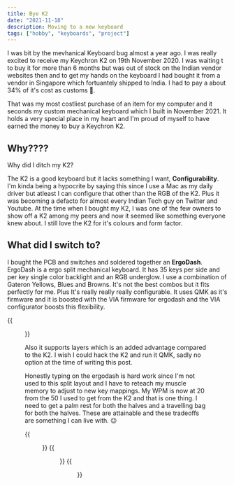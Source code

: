 ```yaml
---
title: Bye K2
date: "2021-11-18"
description: Moving to a new keyboard
tags: ["hobby", "keyboards", "project"]
---
```


I was bit by the mevhanical Keyboard bug almost a year ago. I was really excited to receive my Keychron K2 on 19th November 2020. I was waiting t to buy it for more than 6 months but was out of stock on the Indian vendor websites then and to get my hands on the keyboard I had bought it from a vendor in Singapore which fortuantely shipped to India. I had to pay a about 34% of it's cost as customs 🥲.

That was my most costliest purchase of an item for my computer and it seconds my custom mechanical keyboard which I built in November 2021. It holds a very special place in my heart and I'm proud of myself to have earned the money to buy a Keychron K2.

## Why????

Why did I ditch my K2?

The K2 is a good keyboard but it lacks something I want, **Configurability**. I'm kinda being a hypocrite by saying this since I use a Mac as my daily driver but atleast I can configure that other than the RGB of the K2. Plus it was becoming a defacto for almost every Indian Tech guy on Twitter and Youtube. At the time when I bought my K2, I was one of the few owners to show off a K2 among my peers and now it seemed like something everyone knew about. I still love the K2 for it's colours and form factor.

## What did I switch to?

I bought the PCB and switches and soldered together an **ErgoDash**. ErgoDash is a ergo split mechanical keyboard. It has 35 keys per side and per key single color backlight and an RGB underglow. I use a combination of Gateron Yellows, Blues and Browns. It's not the best combos but it fits perfectly for me. Plus It's really really really configurable. It uses QMK as it's firmware and it is boosted with the VIA firmware for ergodash and the VIA configurator boosts this flexibility.

{{<figure src="/blog/img/eg-1.jpeg" width="70%">}}

Also it supports layers which is an added advantage compared to the K2. I wish I could hack the K2 and run it QMK, sadly no option at the time of writing this post.

Honestly typing on the ergodash is hard work since I'm not used to this split layout and I have to reteach my muscle memory to adjust to new key mappings. My WPM is now at 20 from the 50 I used to get from the K2 and that is one thing. I need to get a palm rest for both the halves and a travelling bag for both the halves. These are attainable and these tradeoffs are something I can live with. :wink:

{{<figure src="/blog/img/eg-2.jpeg" width="70%" caption="Underglow">}}
{{<figure src="/blog/img/eg-3.jpeg" width="70%" caption="Workspace">}}
{{<figure src="/blog/img/eg-4.jpeg" width="70%" caption="Backlight">}}
